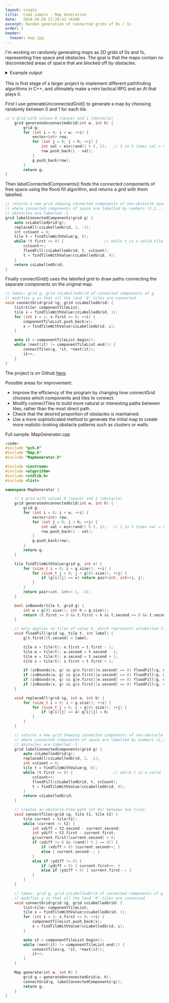 ```yaml
---
layout: single
title:  Code sample - Map Generation
date:   2018-10-20 17:20:43 +0100
excerpt: Random generation of connected grids of 0s / 1s
order: 1
header:
  teaser: map.jpg
---
```

I'm working on randomly generating maps as 2D grids of 0s and 1s, representing free space and obstacles. The goal is that the maps contain no disconnected areas of space that are blocked off by obstacles.
<details>
	<summary>
	Example output
	</summary>
1 1 0 0 0 1 0 0 0 0 <br>
0 0 0 0 1 0 0 0 0 0<br>
0 0 0 1 0 0 1 0 0 1<br>
1 0 0 0 0 0 1 0 0 1<br>
0 0 0 1 0 0 0 0 0 0<br>
0 0 0 0 0 0 1 0 0 0
</details><br>
This is first stage of a larger project to implement different pathfinding algorithms in C++, and ultimately make a mini tactical RPG and an AI that plays it.

First I use generateUnconnectedGrid() to generate a map by choosing randomly between 0 and 1 for each tile.  
```cpp
// a grid with values 0 (space) and 1 (obstacle)
	grid generateUnconnectedGrid(int w, int h) {
		grid g;
		for (int i = 0; i < w; ++i) {
			vector<int> row;
			for (int j = 0; j < h; ++j) {
				int val = min(rand() % 5, 1);	// 1 in 5 times val = 0
				row.push_back(1 - val);
			}
			g.push_back(row);
		}
		return g;
}
```

Then labelConnectedComponents() finds the connected components of free space using the flood fill algorithm, and returns a grid with them labelled.  
```cpp
// returns a new grid showing connected components of non-obstacle space in g:
// where connected components of space are labelled by numbers (1,2...)
// obstacles are labelled -1
grid labelConnectedComponents(grid g) {
	auto ccLabelledGrid(g);
	replaceAll(ccLabelledGrid, 1, -1);
	int ccCount = 0;
	tile t = findTileWithValue(g, 0);
	while (t.first >= 0) {					// while t is a valid tile
		ccCount++;
		floodFill(ccLabelledGrid, t, ccCount);
		t = findTileWithValue(ccLabelledGrid, 0);
	}
	return ccLabelledGrid;
}
```


Finally connectGrid() uses the labelled grid to draw paths connecting the separate components on the original map.
```cpp
// takes: grid g, grid ccLabelledGrid of connected components of g.
// modifies g so that all the land '0' tiles are connected
void connectGrid(grid &g, grid ccLabelledGrid) {
	list<tile> componentTileList;
	tile x = findTileWithValue(ccLabelledGrid, 1);
	for (int i = 2; x.first >= 0; ++i) {
		componentTileList.push_back(x);
		x = findTileWithValue(ccLabelledGrid, i);
	}

	auto it = componentTileList.begin();
	while (next(it) != componentTileList.end()) {
		connectTiles(g, *it, *next(it));
		it++;
	}
}
```

The project is on Github [here](https://github.com/jennypop/Pathfinding).

Possible areas for improvement: 
* Improve the efficiency of the program by changing how connectGrid chooses which components and tiles to connect.
* Modify connectTiles to build more natural or interesting paths between tiles, rather than the most direct path.
* Check that the desired proportion of obstacles is maintained.
* Use a more sophisticated method to generate the initial map to create more realistic-looking obstacle patterns such as clusters or walls.

Full sample: MapGenerator.cpp

```cpp
<code>
#include "pch.h"
#include "Map.h"
#include "MapGenerator.h"

#include <iostream>
#include <algorithm>
#include <stdlib.h>
#include <list>

namespace MapGenerator {

	// a grid with values 0 (space) and 1 (obstacle)
	grid generateUnconnectedGrid(int w, int h) {
		grid g;
		for (int i = 0; i < w; ++i) {
			vector<int> row;
			for (int j = 0; j < h; ++j) {
				int val = min(rand() % 5, 1);	// 1 in 5 times val = 0
				row.push_back(1 - val);
			}
			g.push_back(row);
		}
		return g;
	}

	tile findTileWithValue(grid g, int v) {
		for (size_t i = 0; i < g.size(); ++i) {
			for (size_t j = 0; j < g[0].size(); ++j) {
				if (g[i][j] == v) return pair<int, int>(i, j);
			}
		}
		return pair<int, int>(-1, -1);
	}

	bool inBounds(tile t, grid g) {
		int w = g[0].size(); int h = g.size();
		return (t.first >= 0 && t.first < h && t.second >= 0 && t.second < w);
	}

	// only applies to tiles of value 0, which represents unlabelled land
	void floodFill(grid &g, tile t, int label) {
		g[t.first][t.second] = label;

		tile n = tile(t); n.first = t.first - 1;
		tile w = tile(t); w.second = t.second - 1;
		tile e = tile(t); e.second = t.second + 1;
		tile s = tile(t); s.first = t.first + 1;

		if (inBounds(n, g) && g[n.first][n.second] == 0) floodFill(g, n, label);
		if (inBounds(w, g) && g[w.first][w.second] == 0) floodFill(g, w, label);
		if (inBounds(e, g) && g[e.first][e.second] == 0) floodFill(g, e, label);
		if (inBounds(s, g) && g[s.first][s.second] == 0) floodFill(g, s, label);
	}

	void replaceAll(grid &g, int a, int b) {
		for (size_t i = 0; i < g.size(); ++i) {
			for (size_t j = 0; j < g[0].size(); ++j) {
				if (g[i][j] == a) g[i][j] = b;
			}
		}
	}

	// returns a new grid showing connected components of non-obstacle space in g:
	// where connected components of space are labelled by numbers (1,2...)
	// obstacles are labelled -1
	grid labelConnectedComponents(grid g) {
		auto ccLabelledGrid(g);
		replaceAll(ccLabelledGrid, 1, -1);
		int ccCount = 0;
		tile t = findTileWithValue(g, 0);
		while (t.first >= 0) {					// while t is a valid tile
			ccCount++;
			floodFill(ccLabelledGrid, t, ccCount);
			t = findTileWithValue(ccLabelledGrid, 0);
		}
		return ccLabelledGrid;
	}

	// creates an obstacle-free path (of 0s) between two tiles
	void connectTiles(grid &g, tile t1, tile t2) {
		tile current = tile(t1);
		while (current != t2) {
			int xdiff = t2.second - current.second;
			int ydiff = t2.first - current.first;
			g[current.first][current.second] = 0;
			if (xdiff != 0 && (rand() % 2 == 0)) {
				if (xdiff > 0) {current.second++; }
				else { current.second--; }
			}
			else if (ydiff != 0) {
				if (ydiff > 0) { current.first++; }
				else if (ydiff < 0) { current.first--; }
			}
		}
	}

	// takes: grid g, grid ccLabelledGrid of connected components of g.
	// modifies g so that all the land '0' tiles are connected
	void connectGrid(grid &g, grid ccLabelledGrid) {
		list<tile> componentTileList;
		tile x = findTileWithValue(ccLabelledGrid, 1);
		for (int i = 2; x.first >= 0; ++i) {
			componentTileList.push_back(x);
			x = findTileWithValue(ccLabelledGrid, i);
		}

		auto it = componentTileList.begin();
		while (next(it) != componentTileList.end()) {
			connectTiles(g, *it, *next(it));
			it++;
		}
	}

	Map generate(int w, int h) {
		grid g = generateUnconnectedGrid(w, h);
		connectGrid(g, labelConnectedComponents(g));
		return g;
	}
}
```